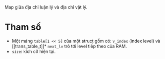 Map giữa địa chỉ luận lý và địa chỉ vật lý.
# Tham số
- Một mảng `table[1 << 5]` của một struct gồm có: `v_index` (index level) và [[trans_table_t]]* `next_lv` trỏ tới level tiếp theo của RAM.
- `size`: kích cỡ hiện tại.